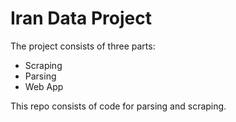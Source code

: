# Iran Data Project

The project consists of three parts:
* Scraping
* Parsing
* Web App

This repo consists of code for parsing and scraping.
